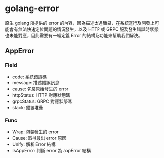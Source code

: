 # golang-error
原生 golang 所提供的 error 的內容，因為描述太過簡易，在系統運行及開發上可能會有無法快速定位問題的情況發生，以及 HTTP 或 GRPC 服務發生錯誤時狀態也未能對應，因此需要有一組定義 Error 的結構及功能來幫助我們解決。

## AppError
### Field
- code: 系統錯誤碼
- message: 描述錯誤訊息
- cause: 包裝原始發生的 error
- httpStatus: HTTP 對應狀態碼
- grpcStatus: GRPC 對應狀態碼
- stack: 錯誤堆疊

### Func
- Wrap: 包裝發生的 error
- Cause: 取得最出 error 原因
- Unify: 解析 Error 結構
- IsAppError: 判斷 error 為 appError 結構